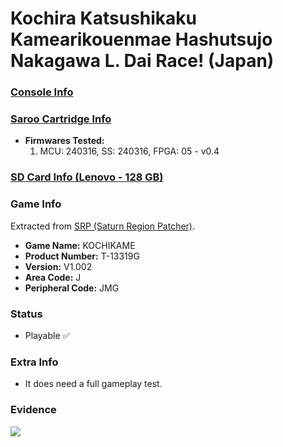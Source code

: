 # Kochira Katsushikaku Kamearikouenmae Hashutsujo Nakagawa L. Dai Race! (Japan)

### [Console Info](../../../../../Info/Consoles/VA13/README.md)

### [Saroo Cartridge Info](../../../../../Info/Cartridges/RetroGameParadiseStore/1.32F/README.md)

- <b>Firmwares Tested:</b>
  1. MCU: 240316, SS: 240316, FPGA: 05 - v0.4

### [SD Card Info (Lenovo - 128 GB)](../../../../../Info/SdCards/Lenovo/128GB/fat32/README.md)

### Game Info

Extracted from [SRP (Saturn Region Patcher)](https://segaxtreme.net/resources/saturn-region-patcher.81/download).

- <b>Game Name:</b> KOCHIKAME
- <b>Product Number:</b> T-13319G
- <b>Version:</b> V1.002
- <b>Area Code:</b> J
- <b>Peripheral Code:</b> JMG

### Status

- Playable :white_check_mark:

### Extra Info

- It does need a full gameplay test.

### Evidence

[![](https://img.youtube.com/vi/a94sSCmlPN0/0.jpg)](https://www.youtube.com/watch?v=a94sSCmlPN0)
